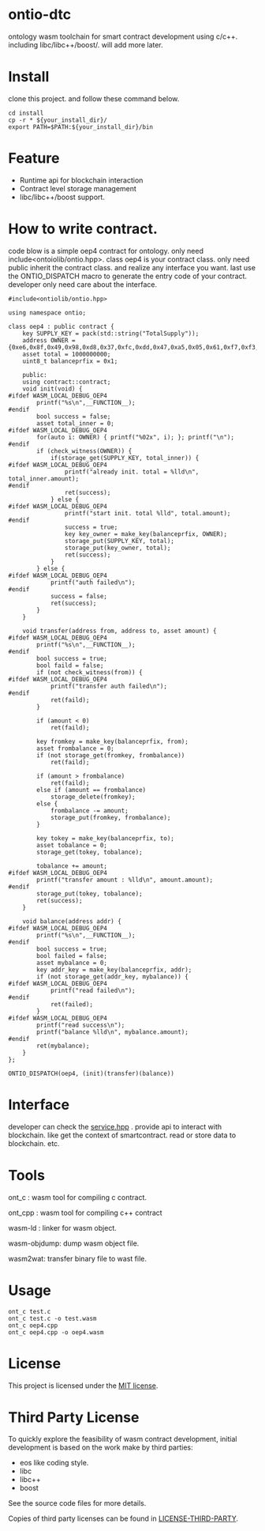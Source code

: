 # ontio-dtc
ontology wasm toolchain for smart contract development using c/c++. including libc/libc++/boost/. will add more later.

# Install

clone this project. and follow these command below.

```
cd install
cp -r * ${your_install_dir}/
export PATH=$PATH:${your_install_dir}/bin
```

# Feature

- Runtime api for blockchain interaction
- Contract level storage management
- libc/libc++/boost support.

# How to write contract.

code blow is a simple oep4 contract for ontology. only need include<ontoiolib/ontio.hpp>.  class oep4 is your contract class. only need public inherit the contract class. and realize any interface you want. last use the ONTIO_DISPATCH macro to generate the entry code of your contract. developer only need care about the interface.

```
#include<ontiolib/ontio.hpp>

using namespace ontio;

class oep4 : public contract {
	key SUPPLY_KEY = pack(std::string("TotalSupply"));
	address OWNER = {0xe6,0x8f,0x49,0x98,0xd8,0x37,0xfc,0xdd,0x47,0xa5,0x05,0x61,0xf7,0xf3,0x29,0x40,0xc7,0xc6,0xc2,0x61};
	asset total = 1000000000;
	uint8_t balanceprfix = 0x1;

	public:
	using contract::contract;
	void init(void) {
#ifdef WASM_LOCAL_DEBUG_OEP4
		printf("%s\n",__FUNCTION__);
#endif
		bool success = false;
		asset total_inner = 0;
#ifdef WASM_LOCAL_DEBUG_OEP4
		for(auto i: OWNER) { printf("%02x", i); }; printf("\n");
#endif
		if (check_witness(OWNER)) {
			if(storage_get(SUPPLY_KEY, total_inner)) {
#ifdef WASM_LOCAL_DEBUG_OEP4
				printf("already init. total = %lld\n", total_inner.amount);
#endif
				ret(success);
			} else {
#ifdef WASM_LOCAL_DEBUG_OEP4
				printf("start init. total %lld", total.amount);
#endif
				success = true;
				key key_owner = make_key(balanceprfix, OWNER);
				storage_put(SUPPLY_KEY, total);
				storage_put(key_owner, total);
				ret(success);
			}
		} else {
#ifdef WASM_LOCAL_DEBUG_OEP4
			printf("auth failed\n");
#endif
			success = false;
			ret(success);
		}
	}

	void transfer(address from, address to, asset amount) {
#ifdef WASM_LOCAL_DEBUG_OEP4
		printf("%s\n",__FUNCTION__);
#endif
		bool success = true;
		bool faild = false;
		if (not check_witness(from)) {
#ifdef WASM_LOCAL_DEBUG_OEP4
			printf("transfer auth failed\n");
#endif
			ret(faild);
		}

		if (amount < 0)
			ret(faild);

		key fromkey = make_key(balanceprfix, from);
		asset frombalance = 0; 
		if (not storage_get(fromkey, frombalance))
			ret(faild);

		if (amount > frombalance)
			ret(faild);
		else if (amount == frombalance)
			storage_delete(fromkey);
		else {
			frombalance -= amount;
			storage_put(fromkey, frombalance);
		}

		key tokey = make_key(balanceprfix, to);
		asset tobalance = 0;
		storage_get(tokey, tobalance);

		tobalance += amount;
#ifdef WASM_LOCAL_DEBUG_OEP4
		printf("transfer amount : %lld\n", amount.amount);
#endif
		storage_put(tokey, tobalance);
		ret(success);
	}

	void balance(address addr) {
#ifdef WASM_LOCAL_DEBUG_OEP4
		printf("%s\n",__FUNCTION__);
#endif
		bool success = true;
		bool failed = false;
		asset mybalance = 0;
		key addr_key = make_key(balanceprfix, addr);
		if (not storage_get(addr_key, mybalance)) {
#ifdef WASM_LOCAL_DEBUG_OEP4
			printf("read failed\n");
#endif
			ret(failed);
		}
#ifdef WASM_LOCAL_DEBUG_OEP4
		printf("read success\n");
		printf("balance %lld\n", mybalance.amount);
#endif
		ret(mybalance);
	}
};

ONTIO_DISPATCH(oep4, (init)(transfer)(balance))
```

# Interface

developer can check the [service.hpp](install/include/ontiolib/service.hpp) . provide api to interact with blockchain. like get the context of smartcontract. read or store data to blockchain. etc.

# Tools

ont_c :  wasm tool for compiling  c contract.

ont_cpp : wasm tool for compiling c++ contract

wasm-ld :  linker for wasm object.

wasm-objdump:  dump wasm object file.

wasm2wat:  transfer binary file to wast file.



# Usage

```
ont_c test.c
ont_c test.c -o test.wasm
ont_c oep4.cpp
ont_c oep4.cpp -o oep4.wasm
```

# License

This project is licensed under the [MIT license](LICENSE).

# Third Party License

To quickly explore the feasibility of wasm contract development, initial development is based on the work make by third parties:

- eos like coding style. 
- libc
- libc++
- boost

See the source code files for more details.

Copies of third party licenses can be found in [LICENSE-THIRD-PARTY](Third_Party_Licenses.md).
